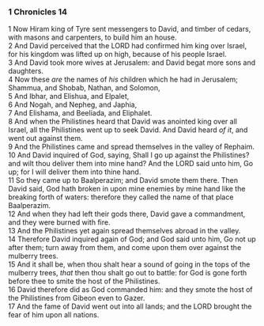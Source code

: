 ### 1 Chronicles 14

1 Now Hiram king of Tyre sent messengers to David, and timber of cedars, with masons and carpenters, to build him an house.  
2 And David perceived that the LORD had confirmed him king over Israel, for his kingdom was lifted up on high, because of his people Israel.  
3 And David took more wives at Jerusalem: and David begat more sons and daughters.  
4 Now these *are* the names of *his* children which he had in Jerusalem; Shammua, and Shobab, Nathan, and Solomon,  
5 And Ibhar, and Elishua, and Elpalet,  
6 And Nogah, and Nepheg, and Japhia,  
7 And Elishama, and Beeliada, and Eliphalet.  
8 And when the Philistines heard that David was anointed king over all Israel, all the Philistines went up to seek David. And David heard *of it*, and went out against them.  
9 And the Philistines came and spread themselves in the valley of Rephaim.  
10 And David inquired of God, saying, Shall I go up against the Philistines? and wilt thou deliver them into mine hand? And the LORD said unto him, Go up; for I will deliver them into thine hand.  
11 So they came up to Baalperazim; and David smote them there. Then David said, God hath broken in upon mine enemies by mine hand like the breaking forth of waters: therefore they called the name of that place Baalperazim.  
12 And when they had left their gods there, David gave a commandment, and they were burned with fire.  
13 And the Philistines yet again spread themselves abroad in the valley.  
14 Therefore David inquired again of God; and God said unto him, Go not up after them; turn away from them, and come upon them over against the mulberry trees.  
15 And it shall be, when thou shalt hear a sound of going in the tops of the mulberry trees, *that* then thou shalt go out to battle: for God is gone forth before thee to smite the host of the Philistines.  
16 David therefore did as God commanded him: and they smote the host of the Philistines from Gibeon even to Gazer.  
17 And the fame of David went out into all lands; and the LORD brought the fear of him upon all nations.  

